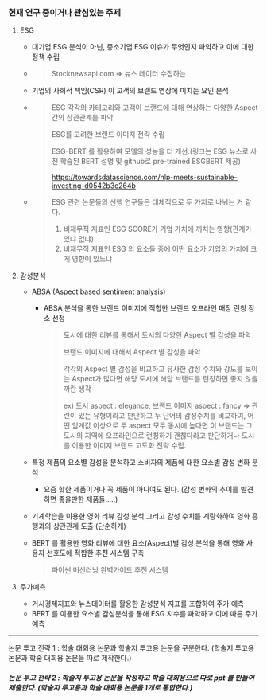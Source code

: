 ### 현재 연구 중이거나 관심있는 주제



1. ESG

   - 대기업 ESG 분석이 아닌, 중소기업 ESG 이슈가 무엇인지 파악하고 이에 대한 정책 수립

   - >  Stocknewsapi.com => 뉴스 데이터 수집하는 

   - 기업의 사회적 책임(CSR) 이 고객의 브랜드 연상에 미치는 요인 분석

   - > ESG 각각의 카테고리와 고객이 브랜드에 대해 연상하는 다양한 Aspect 간의 상관관계를 파악
     >
     > ESG를 고려한 브랜드 이미지 전략 수립
     >
     > ESG-BERT 를 활용하여 모델의 성능을 더 개선.(링크는 ESG 뉴스로 사전 학습된 BERT 설명 및  github로 pre-trained ESGBERT 제공)
     >
     > https://towardsdatascience.com/nlp-meets-sustainable-investing-d0542b3c264b

   - > ESG 관련 논문들의 선행 연구들은 대체적으로 두 가지로 나뉘는 거 같다.
     >
     > 1. 비재무적 지표인 ESG SCORE가 기업 가치에 끼치는 영향(관계가 있냐 없냐)
     > 2. 비재무적 지표인 ESG 의 요소들 중에 어떤 요소가 기업의 가치에 크게 영향이 있느냐

     

2. 감성분석

   - ABSA (Aspect based sentiment analysis)

     - ABSA 분석을 통한 브랜드 이미지에 적합한 브랜드 오프라인 매장 런칭 장소 선정

       > 도시에 대한 리뷰를 통해서 도시의 다양한 Aspect 별 감성을 파악
       >
       > 브랜드 이미지에 대해서 Aspect 별 감성을 파악
       >
       > 각각의 Aspect 별 감성을 비교하고 유사한 감성 수치와 강도를 보이는 Aspect가 많다면 해당 도시에 해당 브랜드를 런칭하면 좋지 않을까란 생각
       >
       > ex) 도시 aspect :  elegance, 브랜드 이미지 aspect : fancy => 관련이 있는 유형이라고 판단하고 두 단어의 감성수치를 비교하여, 어떤 임계값 이상으로 두 aspect 모두 동시에 높다면 이 브랜드는 그 도시의 지역에 오프라인으로 런칭하기 괜찮다라고 판단하거나 도시를 이용한 이미지 브랜드 고도화 전략 수립.

   - 특정 제품의 요소별 감성을 분석하고 소비자의 제품에 대한 요소별 감성 변화 분석

     - 요즘 핫한 제품이거나 꼭 제품이 아니여도 된다. (감성 변화의 추이를 발견하면 좋을만한 제품들.....)

   - 기계학습을 이용한 영화 리뷰 감성 분석 그리고 감성 수치를 계량화하여 영화 흥행과의 상관관계 도출 (단순하게)

   - BERT 를 활용한 영화 리뷰에 대한 요소(Aspect)별 감성 분석을 통해 영화 사용자 선호도에 적합한 추천 시스템 구축

     > 파이썬 머신러닝 완벽가이드 추천 시스템 

3. 주가예측

   - 거시경제지표와 뉴스데이터를 활용한 감성분석 지표를 조합하여 주가 예측
   - BERT 를 이용한 요소별 감성분석을 통해 ESG 지수를 파악하고 이에 따른 주가예측





<hr>



논문 투고 전략 1 : 학술 대회용 논문과 학술지 투고용 논문을 구분한다. (학술지 투고용 논문과 학술 대회용 논문을 따로 제작한다.)

##### 논문 투고 전략 2 : 학술지 투고용 논문을 작성하고 학술 대회용으로 따로 ppt 를 만들어 제출한다. (학술지 투고용과 학술 대회용 논문을 1개로 통합한다.)



